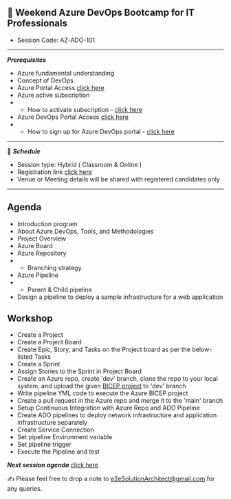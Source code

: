 ## :memo: Weekend Azure DevOps Bootcamp for IT Professionals
- Session Code: AZ-ADO-101
------------
***Prerequisites***
- Azure fundamental understanding
- Concept of DevOps
- Azure Portal Access [click here](https://portal.azure.com/#home)
- Azure active subscription
- - How to activate subscription - [click here](https://www.youtube.com/watch?v=WjItvZILQUI)
- Azure DevOps Portal Access [click here](https://dev.azure.com/)
- - How to sign up for Azure DevOps portal - [click here](https://www.youtube.com/watch?v=oVIf09CMTMw)
------------
:calendar: ***Schedule***

- Session type: Hybrid ( Classroom & Online ) <br>
- Registration link [click here](https://e2esolutionarchitect.eventbrite.ca/) <br>
- Venue or Meeting details will be shared with registered candidates only
------------
## Agenda
- Introduction program
- About Azure DevOps, Tools, and Methodologies
- Project Overview
- Azure Board
- Azure Repository
- - Branching strategy
- Azure Pipeline
- - Parent & Child pipeline
- Design a pipeline to deploy a sample infrastructure for a web application 

## Workshop
- Create a Project
- Create a Project Board
- Create Epic, Story, and Tasks on the Project board as per the below-listed Tasks
- Create a Sprint
- Assign Stories to the Sprint in Project Board
- Create an Azure repo, create 'dev' branch, clone the repo to your local system, and upload the given [BICEP project](https://github.com/e2eSolutionArchitect/azure-cloud-masterclass/tree/main/projects/sample/iac-bicep/iac-bicep-webapp) to 'dev' branch
- Write pipeline YML code to execute the Azure BICEP project
- Create a pull request in the Azure repo and merge it to the 'main' branch
- Setup Continuous Integration with Azure Repo and ADO Pipeline
- Create ADO pipelines to deploy network infrastructure and application infrastructure separately
- Create Service Connection
- Set pipeline Environment variable
- Set pipeline trigger
- Execute the Pipeline and test

***Next session agenda*** [click here](https://github.com/e2eSolutionArchitect/academy-training-contents/blob/main/masterclass/azure/series/agenda/az-ado-weekend-day2.md)

:writing_hand:  Please feel free to drop a note to e2eSolutionArchitect@gmail.com for any queries.
